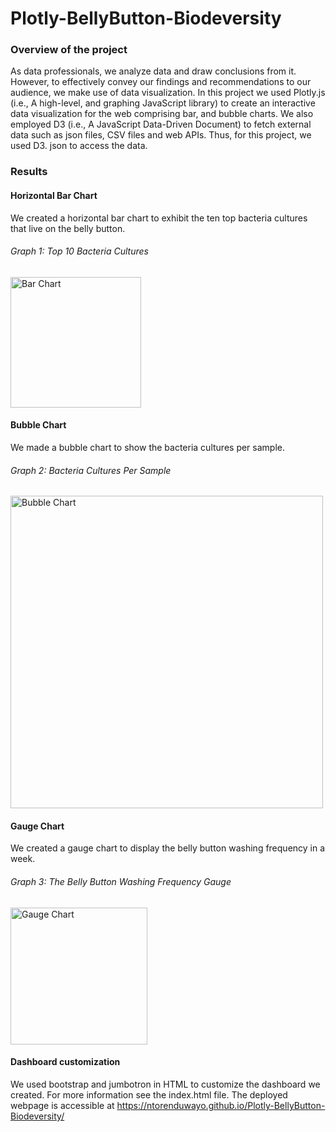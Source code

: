 # Plotly-BellyButton-Biodeversity
### Overview of the project
As data professionals, we analyze data and draw conclusions from it. However, to effectively convey our findings and recommendations to our audience, we make use of data visualization.
In this project we used Plotly.js (i.e., A high-level, and graphing JavaScript library) to create an interactive data visualization for the web comprising bar, and bubble charts.
We also employed D3 (i.e., A JavaScript Data-Driven Document) to fetch external data such as json files, CSV files and web APIs. Thus, for this project, we used D3. json to access the data.

### Results

#### Horizontal Bar Chart
We created a horizontal bar chart to exhibit the ten top bacteria cultures that live on the belly button.

###### Graph 1: Top 10 Bacteria Cultures
<img width="209" alt="Bar Chart" src="https://user-images.githubusercontent.com/34750363/159136938-0f7ebc5f-56f3-4728-b2c2-26db0e392fd7.png">

#### Bubble Chart
We made a bubble chart to show the bacteria cultures per sample.

###### Graph 2: Bacteria Cultures Per Sample
<img width="500" alt="Bubble Chart" src="https://user-images.githubusercontent.com/34750363/159136966-7f38f910-33b1-456c-a530-ce0f3a7be9f9.png">

#### Gauge Chart
We created a gauge chart to display the belly button washing frequency in a week.

###### Graph 3: The Belly Button Washing Frequency Gauge
<img width="219" alt="Gauge Chart" src="https://user-images.githubusercontent.com/34750363/159137020-15b8b68e-2a92-4390-a18c-d6311ba0dd7b.png">

#### Dashboard customization
We used bootstrap and jumbotron in HTML to customize the dashboard we created. For more information see the index.html file.
The deployed webpage is accessible at https://ntorenduwayo.github.io/Plotly-BellyButton-Biodeversity/
